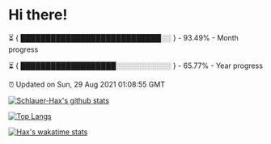 # Hi there!

⏳ { ████████████████████████████░░ } - 93.49% - Month progress

⏳ { ███████████████████░░░░░░░░░░░ } - 65.77% - Year progress

⏰ Updated on Sun, 29 Aug 2021 01:08:55 GMT


[![Schlauer-Hax's github stats](https://github-readme-stats.vercel.app/api?username=Schlauer-Hax&show_icons=true&theme=dark&count_private=true)](https://github.com/Schlauer-Hax)


[![Top Langs](https://github-readme-stats.vercel.app/api/top-langs/?username=Schlauer-Hax&layout=compact&theme=dark)](https://github.com/Schlauer-Hax?tab=repositories)


[![Hax's wakatime stats](https://github-readme-stats.vercel.app/api/wakatime?username=Hax&theme=dark)](https://wakatime.com/@Hax)


